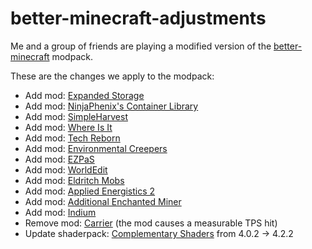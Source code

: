 # better-minecraft-adjustments

Me and a group of friends are playing a modified version of the [better-minecraft](https://www.curseforge.com/minecraft/modpacks/better-minecraft-fabric) modpack.

These are the changes we apply to the modpack:

- Add mod: [Expanded Storage](https://www.curseforge.com/minecraft/mc-mods/expanded-storage-fabric)
- Add mod: [NinjaPhenix's Container Library](https://www.curseforge.com/minecraft/mc-mods/ninjaphenixs-container-library)
- Add mod: [SimpleHarvest](https://www.curseforge.com/minecraft/mc-mods/simplerharvest)
- Add mod: [Where Is It](https://www.curseforge.com/minecraft/mc-mods/where-is-it)
- Add mod: [Tech Reborn](https://www.curseforge.com/minecraft/mc-mods/techreborn)
- Add mod: [Environmental Creepers](https://www.curseforge.com/minecraft/mc-mods/environmental-creepers)
- Add mod: [EZPaS](https://www.curseforge.com/minecraft/mc-mods/ezpas)
- Add mod: [WorldEdit](https://www.curseforge.com/minecraft/mc-mods/worldedit)
- Add mod: [Eldritch Mobs](https://www.curseforge.com/minecraft/mc-mods/eldritch-mobs)
- Add mod: [Applied Energistics 2](https://www.curseforge.com/minecraft/mc-mods/applied-energistics-2)
- Add mod: [Additional Enchanted Miner](https://www.curseforge.com/minecraft/mc-mods/additional-enchanted-miner)
- Add mod: [Indium](hhttps://www.curseforge.com/minecraft/mc-mods/indium)
- Remove mod: [Carrier](https://www.curseforge.com/minecraft/mc-mods/carrier) (the mod causes a measurable TPS hit)
- Update shaderpack: [Complementary Shaders](https://www.curseforge.com/minecraft/customization/complementary-shaders) from 4.0.2 -> 4.2.2
